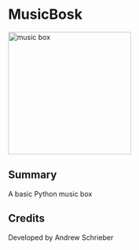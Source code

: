 # MusicBosk

<img src="https://upload.wikimedia.org/wikipedia/commons/8/8d/Bmusique_det.jpg" alt="music box" width="250">

## Summary

A basic Python music box

## Credits

Developed by Andrew Schrieber
